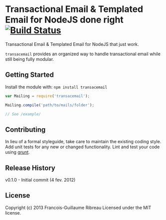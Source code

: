 # Transactional Email & Templated Email for NodeJS done right [![Build Status](https://travis-ci.org/FGRibreau/node-transacemail.png)](https://travis-ci.org/FGRibreau/node-transacemail)

Transactional Email & Templated Email for NodeJS that just work.

`transacemail` provides an organized way to handle transactional email while still being fully modular.

## Getting Started
Install the module with: `npm install transacemail`

```javascript
var Mailing = require('transacemail');

Mailing.compile('path/to/mails/folder');

// See /example/
```

## Contributing
In lieu of a formal styleguide, take care to maintain the existing coding style. Add unit tests for any new or changed functionality. Lint and test your code using [grunt](https://github.com/cowboy/grunt).

## Release History
v0.1.0 - Initial commit (4 fev. 2012)

## License
Copyright (c) 2013 Francois-Guillaume Ribreau
Licensed under the MIT license.
